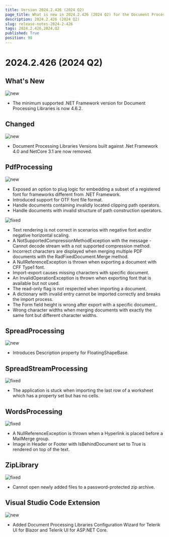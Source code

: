 ```yaml
---
title: Version 2024.2.426 (2024 Q2)
page_title: What is new in 2024.2.426 (2024 Q2) for the Document Processing Libraries
description: 2024.2.426 (2024 Q2)
slug: release-notes-2024-2-426 
tags: 2024.2.426,2024,Q2
published: True
position: 98
---
```



# 2024.2.426 (2024 Q2)


## What's New


![new](../images/new.png)

* The minimum supported .NET Framework version for Document Processing Libraries is now 4.6.2.

## Changed


![new](../images/new.png)

* Document Processing Libraries Versions built against .Net Framework 4.0 and NetCore 3.1 are now removed.

## PdfProcessing


![new](../images/new.png)

* Exposed an option to plug logic for embedding a subset of a registered font for frameworks different from .NET Framework.
* Introduced support for OTF font file format.
* Handle documents containing invalidly located clipping path operators.
* Handle documents with invalid structure of path construction operators.

![fixed](../images/fixed.png)

* Text rendering is not correct in scenarios with negative font and/or negative horizontal scaling.
* A NotSupportedCompressionMethodException with the message - Cannot decode stream with a not supported compression method.
* Incorrect characters are displayed when merging multiple PDF documents with the RadFixedDocument.Merge method.
* A NullReferenceException is thrown when exporting a document with CFF Type1 font.
* Import-export causes missing characters with specific document.
* An InvalidOperationException is thrown when exporting font that is available but not used.
* The read-only flag is not respected when importing a document.
* A dictionary with invalid entry cannot be imported correctly and breaks the import process.
* The Form field height is wrong after export with a specific document..
* Wrong character widths when merging documents with exactly the same font but different character widths.

## SpreadProcessing


![new](../images/new.png)

* Introduces Description property for FloatingShapeBase.

## SpreadStreamProcessing


![fixed](../images/fixed.png)

* The application is stuck when importing the last row of a worksheet which has a property set but has no cells.

## WordsProcessing


![fixed](../images/fixed.png)

* A NullReferenceException is thrown when a Hyperlink is placed before a MailMerge group.
* Image in Header or Footer with IsBehindDocument set to True is rendered on top of the text.

## ZipLibrary


![fixed](../images/fixed.png)

* Cannot open newly added files to a password-protected zip archive.
  
## Visual Studio Code Extension


![new](../images/new.png)

* Added Document Processing Libraries Configuration Wizard for Telerik UI for Blazor and Telerik UI for ASP.NET Core.
